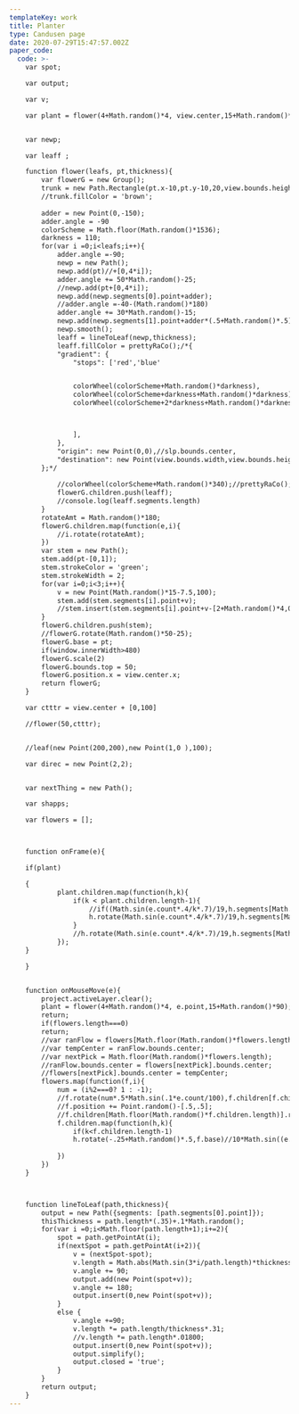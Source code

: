 ```yaml
---
templateKey: work
title: Planter
type: Candusen page
date: 2020-07-29T15:47:57.002Z
paper_code:
  code: >-
    var spot;

    var output;

    var v;

    var plant = flower(4+Math.random()*4, view.center,15+Math.random()*90);


    var newp;

    var leaff ;

    function flower(leafs, pt,thickness){
    	var flowerG = new Group();
    	trunk = new Path.Rectangle(pt.x-10,pt.y-10,20,view.bounds.height-pt.y);
    	//trunk.fillColor = 'brown';
    	
    	adder = new Point(0,-150);
    	adder.angle = -90
    	colorScheme = Math.floor(Math.random()*1536);
    	darkness = 110;
    	for(var i =0;i<leafs;i++){
    		adder.angle =-90;
    		newp = new Path();
    		newp.add(pt)//+[0,4*i]);
    		adder.angle += 50*Math.random()-25;
    		//newp.add(pt+[0,4*i]);
    		newp.add(newp.segments[0].point+adder);
    		//adder.angle =-40-(Math.random()*180)
    		adder.angle += 30*Math.random()-15;
    		newp.add(newp.segments[1].point+adder*(.5+Math.random()*.5));
    		newp.smooth();
    		leaff = lineToLeaf(newp,thickness);
    		leaff.fillColor = prettyRaCo();/*{
            "gradient": {
                "stops": ['red','blue'


                colorWheel(colorScheme+Math.random()*darkness), 
                colorWheel(colorScheme+darkness+Math.random()*darkness), 
                colorWheel(colorScheme+2*darkness+Math.random()*darkness)



                ],
            },
            "origin": new Point(0,0),//slp.bounds.center,
            "destination": new Point(view.bounds.width,view.bounds.height)
        };*/
    		
    		//colorWheel(colorScheme+Math.random()*340);//prettyRaCo();
    		flowerG.children.push(leaff);
    		//console.log(leaff.segments.length)
    	}
    	rotateAmt = Math.random()*180;
    	flowerG.children.map(function(e,i){
    		//i.rotate(rotateAmt);	
    	})
    	var stem = new Path();
    	stem.add(pt-[0,1]);
    	stem.strokeColor = 'green';
    	stem.strokeWidth = 2;
    	for(var i=0;i<3;i++){
    		v = new Point(Math.random()*15-7.5,100);
    		stem.add(stem.segments[i].point+v);
    		//stem.insert(stem.segments[i].point+v-[2+Math.random()*4,0]);
    	}
    	flowerG.children.push(stem);
    	//flowerG.rotate(Math.random()*50-25);
    	flowerG.base = pt;
    	if(window.innerWidth>480)
    	flowerG.scale(2)
    	flowerG.bounds.top = 50;
    	flowerG.position.x = view.center.x;
    	return flowerG;
    }

    var ctttr = view.center + [0,100]

    //flower(50,ctttr);


    //leaf(new Point(200,200),new Point(1,0	),100);

    var direc = new Point(2,2);


    var nextThing = new Path();

    var shapps;

    var flowers = [];



    function onFrame(e){

    if(plant)

    {
    		plant.children.map(function(h,k){
    			if(k < plant.children.length-1){
    				//if((Math.sin(e.count*.4/k*.7)/19,h.segments[Math.floor(h.segments.length/2)].point).x);
    				h.rotate(Math.sin(e.count*.4/k*.7)/19,h.segments[Math.floor(h.segments.length/2)].point)
    			}
    			//h.rotate(Math.sin(e.count*.4/k*.7)/19,h.segments[Math.floor(h.segments.length/2)].point)//10*Math.sin((e.count*i*k)),f.base);
    		});
    }

    }


    function onMouseMove(e){
    	project.activeLayer.clear();
    	plant = flower(4+Math.random()*4, e.point,15+Math.random()*90);
    	return;
    	if(flowers.length===0)
    	return;
    	//var ranFlow = flowers[Math.floor(Math.random()*flowers.length)];
    	//var tempCenter = ranFlow.bounds.center;
    	//var nextPick = Math.floor(Math.random()*flowers.length);
    	//ranFlow.bounds.center = flowers[nextPick].bounds.center;
    	//flowers[nextPick].bounds.center = tempCenter;
    	flowers.map(function(f,i){
    		num = (i%2===0? 1 : -1);
    		//f.rotate(num*.5*Math.sin(.1*e.count/100),f.children[f.children.length-1].getPointAt(e.count%f.children[f.children.length-1].length))
    		//f.position += Point.random()-[.5,.5];
    		//f.children[Math.floor(Math.random()*f.children.length)].rotate(Math.sin((e.count)/10),f.base);
    		f.children.map(function(h,k){
    			if(k<f.children.length-1)
    			h.rotate(-.25+Math.random()*.5,f.base)//10*Math.sin((e.count*i*k)),f.base);
    			
    		})
    	})
    }



    function lineToLeaf(path,thickness){
    	output = new Path({segments: [path.segments[0].point]});
    	thisThickness = path.length*(.35)+.1*Math.random();
    	for(var i =0;i<Math.floor(path.length+1);i+=2){
    		spot = path.getPointAt(i);
    		if(nextSpot = path.getPointAt(i+2)){
    			v = (nextSpot-spot);
    			v.length = Math.abs(Math.sin(3*i/path.length)*thickness);
    			v.angle += 90;
    			output.add(new Point(spot+v));
    			v.angle += 180;
    			output.insert(0,new Point(spot+v));
    		}
    		else {
    			v.angle +=90;
    			v.length *= path.length/thickness*.31;
    			//v.length *= path.length*.01800;
    			output.insert(0,new Point(spot+v));
    			output.simplify();
    			output.closed = 'true';
    		}
    	}
    	return output;
    }
---
```

